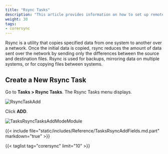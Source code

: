```yaml
---
title: "Rsync Tasks"
description: "This article provides information on how to set up remote sync (rsync) tasks on your TrueNAS."
weight: 30
tags:
- corersync
---
```


Rsync is a utility that copies specified data from one system to another over a network. Once the initial data is copied, rsync reduces the amount of data sent over the network by sending only the differences between the source and destination files. Rsync is used for backups, mirroring data on multiple systems, or for copying files between systems.

## Create a New Rsync Task

Go to **Tasks > Rsync Tasks**. The Rsync Tasks menu displays.

![RsyncTaskAdd](/images/CORE/13.0/RsyncTaskAdd.png "Rsync Task: Add Module")

Click **ADD**.  

![TasksRsyncTasksAddModeModule](/images/CORE/12.0/TasksRsyncTasksAddModeModule.png "Rsync Task: Module Mode")

{{< include file="static/includes/Reference/TasksRsyncAddFields.md.part" markdown="true" >}}

{{< taglist tag="corersync" limit="10" >}}
